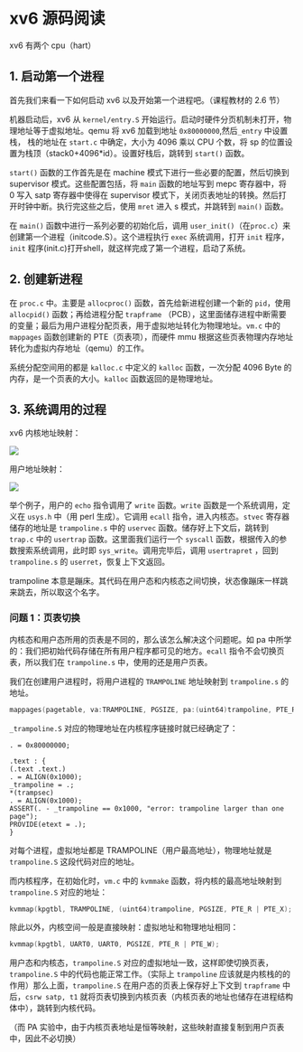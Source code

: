 # xv6 源码阅读

xv6 有两个 cpu（hart）

## 1. 启动第一个进程

首先我们来看一下如何启动 xv6 以及开始第一个进程吧。（课程教材的 2.6 节）

机器启动后，xv6 从 `kernel/entry.S` 开始运行。启动时硬件分页机制未打开，物理地址等于虚拟地址。qemu 将 xv6 加载到地址 `0x80000000`,然后`_entry` 中设置栈， 栈的地址在 `start.c` 中确定，大小为 4096 乘以 CPU 个数，将 sp 的位置设置为栈顶（stack0+4096\*id）。设置好栈后，跳转到 `start()` 函数。


`start()` 函数的工作首先是在 machine 模式下进行一些必要的配置，然后切换到 supervisor 模式。这些配置包括，将 `main` 函数的地址写到 mepc 寄存器中，将 0 写入 satp 寄存器中使得在 supervisor 模式下，关闭页表地址的转换。然后打开时钟中断。执行完这些之后，使用 `mret` 进入 s 模式，并跳转到 `main()` 函数。

在 `main()` 函数中进行一系列必要的初始化后，调用 `user_init()`（在`proc.c`）来创建第一个进程（initcode.S）。这个进程执行 `exec` 系统调用，打开 `init` 程序，`init` 程序(init.c)打开shell，就这样完成了第一个进程，启动了系统。


## 2. 创建新进程

在 `proc.c` 中。主要是 `allocproc()` 函数，首先给新进程创建一个新的 `pid`，使用 `allocpid()` 函数；再给进程分配 `trapframe` （PCB），这里面储存进程中断需要的变量；最后为用户进程分配页表，用于虚拟地址转化为物理地址。`vm.c` 中的 `mappages` 函数创建新的 PTE（页表项），而硬件 mmu 根据这些页表物理内存地址转化为虚拟内存地址（qemu）的工作。

系统分配空间用的都是 `kalloc.c`  中定义的 `kalloc` 函数，一次分配 4096 Byte 的内存，是一个页表的大小。`kalloc` 函数返回的是物理地址。


## 3. 系统调用的过程


xv6 内核地址映射：

<img src="https://cdn.jsdelivr.net/gh/peter5723/imagehost/oslab4.1.png"/>

用户地址映射：

<img src="https://cdn.jsdelivr.net/gh/peter5723/imagehost/oslab4.2.png"/>

举个例子，用户的 `echo` 指令调用了 `write` 函数。`write` 函数是一个系统调用，定义在 `usys.h` 中（用 perl 生成）。它调用 `ecall` 指令，进入内核态。`stvec` 寄存器储存的地址是 `trampoline.s` 中的 `uservec` 函数。储存好上下文后，跳转到 `trap.c` 中的 `usertrap` 函数。这里面我们运行一个 `syscall` 函数，根据传入的参数搜索系统调用，此时即 `sys_write`。调用完毕后，调用 `usertrapret` ，回到 `trampoline.s` 的 `userret`，恢复上下文返回。

trampoline 本意是蹦床。其代码在用户态和内核态之间切换，状态像蹦床一样跳来跳去，所以取这个名字。

### 问题 1：页表切换

内核态和用户态所用的页表是不同的，那么该怎么解决这个问题呢。如 pa 中所学的：我们把初始代码存储在所有用户程序都可见的地方。`ecall` 指令不会切换页表，所以我们在 `trampoline.s` 中，使用的还是用户页表。

我们在创建用户进程时，将用户进程的 `TRAMPOLINE` 地址映射到 `trampoline.s` 的地址。

```c
mappages(pagetable, va:TRAMPOLINE, PGSIZE, pa:(uint64)trampoline, PTE_R | PTE_X)
```

`_trampoline.S` 对应的物理地址在内核程序链接时就已经确定了：

```
. = 0x80000000;

.text : {
(.text .text.)
. = ALIGN(0x1000);
_trampoline = .;
*(trampsec)
. = ALIGN(0x1000);
ASSERT(. - _trampoline == 0x1000, "error: trampoline larger than one page");
PROVIDE(etext = .);
}
```

对每个进程，虚拟地址都是 TRAMPOLINE（用户最高地址），物理地址就是 `trampoline.S` 这段代码对应的地址。

而内核程序，在初始化时，`vm.c` 中的 `kvmmake` 函数，将内核的最高地址映射到 `trampoline.S` 对应的地址：

```c
kvmmap(kpgtbl, TRAMPOLINE, (uint64)trampoline, PGSIZE, PTE_R | PTE_X);
```

除此以外，内核空间一般是直接映射：虚拟地址和物理地址相同：

```c
kvmmap(kpgtbl, UART0, UART0, PGSIZE, PTE_R | PTE_W);
```

用户态和内核态，`trampoline.S` 对应的虚拟地址一致，这样即使切换页表，`trampoline.S` 中的代码也能正常工作。（实际上 `trampoline` 应该就是内核栈的的作用）那么上面，`trampoline.S` 在用户态的页表上保存好上下文到 `trapframe` 中后，`csrw satp, t1` 就将页表切换到内核页表（内核页表的地址也储存在进程结构体中），跳转到内核代码。

（而 PA 实验中，由于内核页表地址是恒等映射，这些映射直接复制到用户页表中，因此不必切换）




